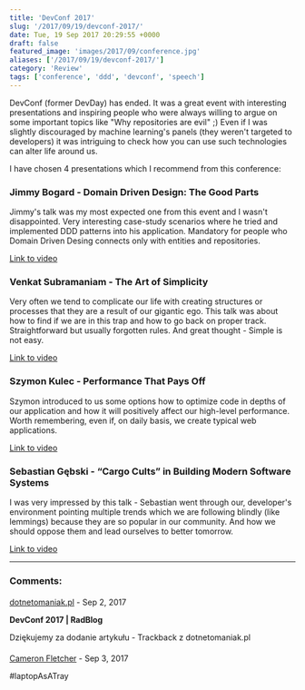 ```yaml
---
title: 'DevConf 2017'
slug: '/2017/09/19/devconf-2017/'
date: Tue, 19 Sep 2017 20:29:55 +0000
draft: false
featured_image: 'images/2017/09/conference.jpg'
aliases: ['/2017/09/19/devconf-2017/']
category: 'Review'
tags: ['conference', 'ddd', 'devconf', 'speech']
---
```


DevConf (former DevDay) has ended. It was a great event with interesting presentations and inspiring people who were always willing to argue on some important topics like "Why repositories are evil" ;) Even if I was slightly discouraged by machine learning's panels (they weren't targeted to developers) it was intriguing to check how you can use such technologies can alter life around us.

I have chosen 4 presentations which I recommend from this conference:

### Jimmy Bogard - Domain Driven Design: The Good Parts

Jimmy's talk was my most expected one from this event and I wasn't disappointed. Very interesting case-study scenarios where he tried and implemented DDD patterns into his application. Mandatory for people who Domain Driven Desing connects only with entities and repositories.

[Link to video](https://www.youtube.com/watch?v=U6CeaA-Phqo)

### Venkat Subramaniam - The Art of Simplicity

Very often we tend to complicate our life with creating structures or processes that they are a result of our gigantic ego. This talk was about how to find if we are in this trap and how to go back on proper track. Straightforward but usually forgotten rules. And great thought - Simple is not easy.

[Link to video](https://www.youtube.com/watch?v=I4wuMV8N6Iw)

### Szymon Kulec - Performance That Pays Off

Szymon introduced to us some options how to optimize code in depths of our application and how it will positively affect our high-level performance. Worth remembering, even if, on daily basis, we create typical web applications.

[Link to video](https://www.youtube.com/watch?v=fumtM6pXAm4)

### Sebastian Gębski - “Cargo Cults” in Building Modern Software Systems

I was very impressed by this talk - Sebastian went through our, developer's environment pointing multiple trends which we are following blindly (like lemmings) because they are so popular in our community. And how we should oppose them and lead ourselves to better tomorrow.

[Link to video](https://www.youtube.com/watch?v=fJh___1qJA8)

---
### Comments:
#### 
[dotnetomaniak.pl](https://dotnetomaniak.pl/DevConf-2017-RadBlog "") - <time datetime="2017-09-19 21:41:47">Sep 2, 2017</time>

**DevConf 2017 | RadBlog**

Dziękujemy za dodanie artykułu - Trackback z dotnetomaniak.pl
#### 
[Cameron Fletcher]( "cameron.fletcher@cameronfletcher.com") - <time datetime="2017-09-20 14:31:00">Sep 3, 2017</time>

#laptopAsATray
